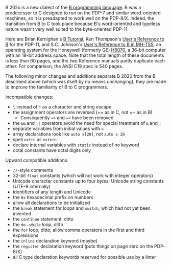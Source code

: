 B 202x is a new dialect of the
[B programming language](https://en.wikipedia.org/wiki/B_(programming_language)).
B was a predecessor to C designed to run on the PDP-7 and
similar word-oriented machines, so it is preadapted to
work well on the PDP-8/X.  Indeed, the transition from B
to C took place because B's word-oriented and typeless nature
wasn't very well suited to the byte-oriented PDP-11.

Here are Brian Kernighan's [B Tutorial](https://www.bell-labs.com/usr/dmr/www/btut.pdf),
Ken Thompson's [User's Reference to B](https://www.bell-labs.com/usr/dmr/www/kbman.html) for the PDP-11,
and S.C. Johnson's [User's Reference to B in MH-TSS](https://www.bell-labs.com/usr/dmr/www/bref.pdf).
an operating system for the Honeywell
(formerly GE) [H6070](https://en.wikipedia.org/wiki/Honeywell_6000_series),
a 36-bit computer with an 18-bit address space.
Note that the total length of these documents
is less than 60 pages, and the two Reference manuals
partly duplicate each other.
For comparison, the ANSI C19 spec is 540 pages.

The following minor changes and additions separate B 2020 from the B described above
(which was itself by no means unchanging);
they are made to improve the familiarity of B to C programmers.

Incompatible changes:

 * `\` instead of `*` as a character and string escape
 * the assignment operators are reversed (+= as in C, not =+ as in B)
   * Consequently `=>` and `=<` have been removed
 * the `&&` and `||` operators avoid the need for special treatment of `&` and `|`
 * separate variables from initial values with `=`
 * array declarations look like `auto x[20]`, not `auto x 20`
 * spell `extrn` as `extern`
 * declare internal variables with `static` instead of no keyword
 * octal constants have octal digits only

Upward compatible additions:

 * `//`-style comments
 * 32-bit `float` constants (which will not work with integer operators)
 * Unicode character constants up to four *bytes*; Unicode string constants (UTF-8 internally)
 * identifiers of any length and Unicode
 * the `0x` hexadecimal prefix on numbers
 * allow all declarations to be initialized
 * the `break` statement for loops and `switch`, which had not yet been invented
 * the `continue` statement, ditto
 * the `do`...`while` loop, ditto
 * the `for` loop, ditto; allow comma operators in the first and third expressions
 * the `inline` declaration keyword (maybe)
 * the `register` declaration keyword (puts things on page zero on the PDP-8/X)
 * all C type declaration keywords reserved for possible use by a linter
